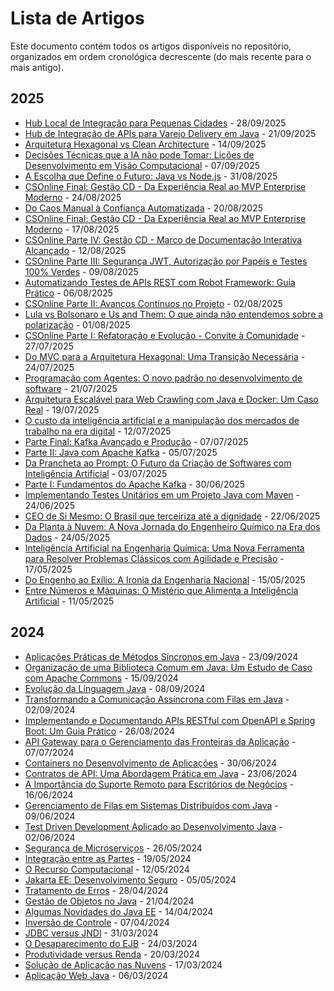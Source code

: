# Lista de Artigos

Este documento contém todos os artigos disponíveis no repositório, organizados em ordem cronológica decrescente (do mais recente para o mais antigo).

## 2025

- [Hub Local de Integração para Pequenas Cidades](md/2025_09_28_hub_local_de_integracao_para_pequenas_cidades.md) - 28/09/2025
- [Hub de Integração de APIs para Varejo Delivery em Java](md/2025_09_21_hub_de_integracao_de_apis_para_varejo_delivery_em_java.md) - 21/09/2025
- [Arquitetura Hexagonal vs Clean Architecture](md/2025_09_14_arquitetura_hexagonal_vs_clean_architecture.md) - 14/09/2025
- [Decisões Técnicas que a IA não pode Tomar: Lições de Desenvolvimento em Visão Computacional](md/2025_09_07_decisoes_tecnicas_que_a_ia_nao_pode_tomar_licoes_de_desenvolvimento_em_visao_computacional.md) - 07/09/2025
- [A Escolha que Define o Futuro: Java vs Node.js](md/2025_08_31_a_escolha_que_define_o_futuro_java_vs_node_js.md) - 31/08/2025
- [CSOnline Final: Gestão CD - Da Experiência Real ao MVP Enterprise Moderno](md/2025_08_24_csonline_final_gestao_cd_da_experiencia_real_ao_mvp_enterprise_moderno.md) - 24/08/2025
- [Do Caos Manual à Confiança Automatizada](md/2025_08_20_do_caus_manual_a_confianca_autamatizada.md) - 20/08/2025
- [CSOnline Final: Gestão CD - Da Experiência Real ao MVP Enterprise Moderno](md/2025_08_17_csonline_final_gestao_cd_da_experiencia_real_ao_mvp_enterprise_mderno.md) - 17/08/2025
- [CSOnline Parte IV: Gestão CD - Marco de Documentação Interativa Alcançado](md/2025_08_12_csonline_parte_iv_gestao_cd_marco_de_documentacao_interativa_alcancado.md) - 12/08/2025
- [CSOnline Parte III: Segurança JWT, Autorização por Papéis e Testes 100% Verdes](md/2025_08_09_csonline_parte_iii_seguranca_jwt_autorizacao_por_papeis_e_testes_100_verdes.md) - 09/08/2025
- [Automatizando Testes de APIs REST com Robot Framework: Guia Prático](md/2025_08_06_automatizando_testes_de_apis_rest_com_robot_framework_guia_pratico.md) - 06/08/2025
- [CSOnline Parte II: Avanços Contínuos no Projeto](md/2025_08_02_csonline_parte_ii_avancos_continuos_no_projeto.md) - 02/08/2025
- [Lula vs Bolsonaro e Us and Them: O que ainda não entendemos sobre a polarização](md/2025_08_01_lula_vs_bolsonaro_e_us_and_them_o_que_ainda_nao_entendemos_sobre_a_polarizacao.md) - 01/08/2025
- [CSOnline Parte I: Refatoração e Evolução - Convite à Comunidade](md/2025_07_27_csonline_parte_i_refatoracao_e_evolucao_convite_a_comunidade.md) - 27/07/2025
- [Do MVC para a Arquitetura Hexagonal: Uma Transição Necessária](md/2025_07_24_do_mvc_para_a_arquitetura_hexagonal_uma_transicao_necessaria.md) - 24/07/2025
- [Programação com Agentes: O novo padrão no desenvolvimento de software](md/2025_07_21_programacao_com_agentes_o_novo_padrao_no_desenvolvimento_de_software.md) - 21/07/2025
- [Arquitetura Escalável para Web Crawling com Java e Docker: Um Caso Real](md/2025_07_19_arquitetura_escalavel_para_web_crawling_com_java_e_docker_um_caso_real.md) - 19/07/2025
- [O custo da inteligência artificial e a manipulação dos mercados de trabalho na era digital](md/2025_07_12_o_custo_da_inteligencia_artificial_e_a_manipulacao_dos_mercados_de_trabalho_na_era_digital.md) - 12/07/2025
- [Parte Final: Kafka Avançado e Produção](md/2025_07_07_parte_final_kafka_avancado_e_producao.md) - 07/07/2025
- [Parte II: Java com Apache Kafka](md/2025_07_05_parte_ii_java_com_apache_kafka.md) - 05/07/2025
- [Da Prancheta ao Prompt: O Futuro da Criação de Softwares com Inteligência Artificial](md/2025_07_03_da_prancheta_ao_prompt_o_futuro_da_criacao_de_softwares_com_inteligencia_artificial.md) - 03/07/2025
- [Parte I: Fundamentos do Apache Kafka](md/2025_06_30_parte_i_fundamentos_do_apache_kafka.md) - 30/06/2025
- [Implementando Testes Unitários em um Projeto Java com Maven](md/2025_06_24_implementando_testes_unitarios_em_um_projeto_java_com_maven.md) - 24/06/2025
- [CEO de Si Mesmo: O Brasil que terceiriza até a dignidade](md/2025_06_22_ceo_de_si_mesmo_o_brasil_que_terceiriza_ate_a_dignidade.md) - 22/06/2025
- [Da Planta à Nuvem: A Nova Jornada do Engenheiro Químico na Era dos Dados](md/2025_05_24_da_planta_a_nuvem_a_nova_jornada_do_engenheiro_quimico_na_era_dos_dados.md) - 24/05/2025
- [Inteligência Artificial na Engenharia Química: Uma Nova Ferramenta para Resolver Problemas Clássicos com Agilidade e Precisão](md/2025_05_17_inteligencia_artificial_na_engenharia_quimica_uma_nova_ferramenta_para_resolver_problemas_classicos_com_agilidade_e_precisao.md) - 17/05/2025
- [Do Engenho ao Exílio: A Ironia da Engenharia Nacional](md/2025_05_15_do_engenho_ao_exilio_a_ironia_da_engenharia_nacional.md) - 15/05/2025
- [Entre Números e Máquinas: O Mistério que Alimenta a Inteligência Artificial](md/2025_05_11_entre_numeros_e_maquinas_o_misterio_que_alimenta_a_inteligencia_artificial.md) - 11/05/2025

## 2024

- [Aplicações Práticas de Métodos Síncronos em Java](md/2024_09_23_aplicacoes_praticas_de_metodos_sincronos_em_java.md) - 23/09/2024
- [Organização de uma Biblioteca Comum em Java: Um Estudo de Caso com Apache Commons](md/2024_09_15_organizacao_de_uma_biblioteca_comum_em_java_um_estudo_de_caso_com_apache_commons.md) - 15/09/2024
- [Evolução da Linguagem Java](md/2024_09_08_evolucao_da_linguagem_java.md) - 08/09/2024
- [Transformando a Comunicação Assíncrona com Filas em Java](md/2024_09_02_transformando_a_comunicacao_assincrona_com_filas_em_java.md) - 02/09/2024
- [Implementando e Documentando APIs RESTful com OpenAPI e Spring Boot: Um Guia Prático](md/2024_08_26_implementando_e_documentando_apis_restful_com_open_api_e_spring_boot_um_guia_pratico.md) - 26/08/2024
- [API Gateway para o Gerenciamento das Fronteiras da Aplicação](md/2024_07_07_api_gateway_para_o_gerenciamento_das_fronteiras_da_aplicacao.md) - 07/07/2024
- [Containers no Desenvolvimento de Aplicações](md/2024_06_30_containers_no_desenvolvimento_de_aplicacoes.md) - 30/06/2024
- [Contratos de API: Uma Abordagem Prática em Java](md/2024_06_23_contratos_de_api_uma_abordagem_pratica_em_java.md) - 23/06/2024
- [A Importância do Suporte Remoto para Escritórios de Negócios](md/2024_06_16_a_importancia_do_suporte_remoto_para_escritorios_de_negocios.md) - 16/06/2024
- [Gerenciamento de Filas em Sistemas Distribuídos com Java](md/2024_06_09_gerenciamento_de_filas_em_sistemas_distribuidos_com_java.md) - 09/06/2024
- [Test Driven Development Aplicado ao Desenvolvimento Java](md/2024_06_02_test_driven_development_aplicado_ao_desenvolvimento_java.md) - 02/06/2024
- [Segurança de Microserviços](md/2024_05_26_seguranca_de_microservicos.md) - 26/05/2024
- [Integração entre as Partes](md/2024_05_19_integracao_entre_as_partes.md) - 19/05/2024
- [O Recurso Computacional](md/2024_05_12_o_recurso_computacional.md) - 12/05/2024
- [Jakarta EE: Desenvolvimento Seguro](md/2024_05_05_jakarta_ee_desenvolvimento_seguro.md) - 05/05/2024
- [Tratamento de Erros](md/2024_04_28_tratamento_de_erros.md) - 28/04/2024
- [Gestão de Objetos no Java](md/2024_04_21_gestao_de_objetos_no_java.md) - 21/04/2024
- [Algumas Novidades do Java EE](md/2024_04_14_algumas_novidades_do_java_ee.md) - 14/04/2024
- [Inversão de Controle](md/2024_04_07_inversao_de_controle.md) - 07/04/2024
- [JDBC versus JNDI](md/2024_03_31_jdbc_versus_jndi.md) - 31/03/2024
- [O Desaparecimento do EJB](md/2024_03_24_o_desaparecimento_do_ejb.md) - 24/03/2024
- [Produtividade versus Renda](md/2024_03_20_produtividade_versus_renda.md) - 20/03/2024
- [Solução de Aplicação nas Nuvens](md/2024_03_17_solucao_de_aplicacao_nas_nuvens.md) - 17/03/2024
- [Aplicação Web Java](md/2024_03_06_aplicacao_web_java.md) - 06/03/2024
